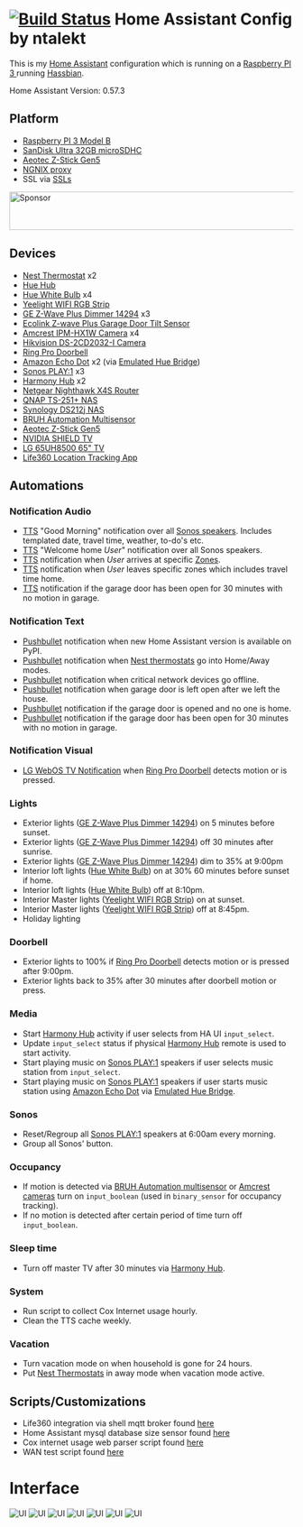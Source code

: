 # [![Build Status](https://travis-ci.org/ntalekt/homeassistant.svg?branch=master)](https://travis-ci.org/ntalekt/homeassistant) Home Assistant Config by ntalekt
This is my [Home Assistant](https://home-assistant.io) configuration which is running on a [Raspberry PI 3 ](https://www.amazon.com/gp/product/B01CD5VC92/ref=as_li_tl?ie=UTF8&camp=1789&creative=9325&creativeASIN=B01CD5VC92&linkCode=as2&tag=ntalekt-20&linkId=85008d89d44170ee683cbe85480e5522) running [Hassbian](https://home-assistant.io/docs/installation/hassbian/installation/).

Home Assistant Version: 0.57.3

## Platform
* [Raspberry PI 3 Model B](https://www.amazon.com/gp/product/B01CD5VC92/ref=as_li_tl?ie=UTF8&camp=1789&creative=9325&creativeASIN=B01CD5VC92&linkCode=as2&tag=ntalekt-20&linkId=85008d89d44170ee683cbe85480e5522)
* [SanDisk Ultra 32GB microSDHC](https://www.amazon.com/gp/product/B010Q57T02/ref=as_li_tl?ie=UTF8&camp=1789&creative=9325&creativeASIN=B010Q57T02&linkCode=as2&tag=ntalekt-20&linkId=1f3a281d1767ccf9e81b1eecfb3dc17a)
* [Aeotec Z-Stick Gen5](https://www.amazon.com/gp/product/B00X0AWA6E/ref=as_li_tl?ie=UTF8&camp=1789&creative=9325&creativeASIN=B00X0AWA6E&linkCode=as2&tag=ntalekt-20&linkId=ffe37e67106ed75d94683035242bfdc4)
* [NGNIX proxy](https://home-assistant.io/docs/ecosystem/nginx/)
* SSL via [SSLs](https://www.ssls.com/)


<a target='_blank' rel='nofollow' href='https://app.codesponsor.io/link/acZDoaac6bfBmosUGBNhW9Wb/ntalekt/homeassistant'>
  <img alt='Sponsor' width='888' height='68' src='https://app.codesponsor.io/embed/acZDoaac6bfBmosUGBNhW9Wb/ntalekt/homeassistant.svg' />
</a>

## Devices
* [Nest Thermostat](https://www.amazon.com/gp/product/B0131RG6VK/ref=as_li_tl?ie=UTF8&camp=1789&creative=9325&creativeASIN=B0131RG6VK&linkCode=as2&tag=ntalekt-20&linkId=e0db21f4ff5fe08d4d88f64ae040fcc3) x2
* [Hue Hub](https://www.amazon.com/gp/product/B014H2P42K/ref=as_li_tl?ie=UTF8&camp=1789&creative=9325&creativeASIN=B014H2P42K&linkCode=as2&tag=ntalekt-20&linkId=f7c4c6761bc4d3ee0ec55b55dac43419)
* [Hue White Bulb](https://www.amazon.com/gp/product/B073SSK6P8/ref=as_li_tl?ie=UTF8&camp=1789&creative=9325&creativeASIN=B073SSK6P8&linkCode=as2&tag=ntalekt-20&linkId=e23e56d9f8e7207899d06d1e65d1a44a) x4
* [Yeelight WIFI RGB Strip](https://www.amazon.com/gp/product/B01LRT0B56/ref=as_li_tl?ie=UTF8&camp=1789&creative=9325&creativeASIN=B01LRT0B56&linkCode=as2&tag=ntalekt-20&linkId=f494661c2bfcea4e57c2ee133a4b4caf)
* [GE Z-Wave Plus Dimmer 14294](https://www.amazon.com/gp/product/B01MUCZA1C/ref=as_li_tl?ie=UTF8&camp=1789&creative=9325&creativeASIN=B01MUCZA1C&linkCode=as2&tag=ntalekt-20&linkId=28f9845f77c4f9b01c7ad84871a799ab) x3
* [Ecolink Z-wave Plus Garage Door Tilt Sensor](https://www.amazon.com/gp/product/B01MRZB0NT/ref=as_li_tl?ie=UTF8&camp=1789&creative=9325&creativeASIN=B01MRZB0NT&linkCode=as2&tag=ntalekt-20&linkId=ba67bb773710bc24f062775d66fe51b1)
* [Amcrest IPM-HX1W Camera](https://www.amazon.com/gp/product/B01LZHOILC/ref=as_li_tl?ie=UTF8&camp=1789&creative=9325&creativeASIN=B01LZHOILC&linkCode=as2&tag=ntalekt-20&linkId=fd29fa84ba58e8747400ea53e05b8459) x4
* [Hikvision DS-2CD2032-I Camera](https://www.amazon.com/gp/product/B00G7GMEOG/ref=as_li_tl?ie=UTF8&camp=1789&creative=9325&creativeASIN=B00G7GMEOG&linkCode=as2&tag=ntalekt-20&linkId=199e0a6b51f0f83c21855d62219693c0)
* [Ring Pro Doorbell](https://www.amazon.com/gp/product/B01DM6BDA4/ref=as_li_tl?ie=UTF8&camp=1789&creative=9325&creativeASIN=B01DM6BDA4&linkCode=as2&tag=ntalekt-20&linkId=100ed966ea93c748bf857696167a167c)
* [Amazon Echo Dot](https://www.amazon.com/gp/product/B015TJD0Y4/ref=as_li_tl?ie=UTF8&camp=1789&creative=9325&creativeASIN=B015TJD0Y4&linkCode=as2&tag=ntalekt-20&linkId=f75a8b4c616563e31e98c9cefd43d032) x2 (via [Emulated Hue Bridge](https://home-assistant.io/components/emulated_hue/))
* [Sonos PLAY:1](https://www.amazon.com/gp/product/B00EWCUK98/ref=as_li_tl?ie=UTF8&camp=1789&creative=9325&creativeASIN=B00EWCUK98&linkCode=as2&tag=ntalekt-20&linkId=35105866ec0a7f4c67dd1abea7958f5a) x3
* [Harmony Hub](https://www.amazon.com/gp/product/B00BQ5RYI4/ref=as_li_tl?ie=UTF8&camp=1789&creative=9325&creativeASIN=B00BQ5RYI4&linkCode=as2&tag=ntalekt-20&linkId=a3f1b5dc6cded9429966fb2cbe90ecf0) x2
* [Netgear Nighthawk X4S Router](https://www.amazon.com/gp/product/B0192911RA/ref=as_li_tl?ie=UTF8&camp=1789&creative=9325&creativeASIN=B0192911RA&linkCode=as2&tag=ntalekt-20&linkId=2db37b7e2526db6b90a33fd18b482e14)
* [QNAP TS-251+ NAS](https://www.amazon.com/gp/product/B015VNLEOQ/ref=as_li_tl?ie=UTF8&camp=1789&creative=9325&creativeASIN=B015VNLEOQ&linkCode=as2&tag=ntalekt-20&linkId=c4e26f6ec504a6cf0dbf95fb090a17c4)
* [Synology DS212j NAS](https://www.amazon.com/gp/product/B01BNPT1EG/ref=as_li_tl?ie=UTF8&camp=1789&creative=9325&creativeASIN=B01BNPT1EG&linkCode=as2&tag=ntalekt-20&linkId=a138afffcf6e9599fd76fe50ab4d0097)
* [BRUH Automation Multisensor](https://github.com/bruhautomation/ESP-MQTT-JSON-Multisensor)
* [Aeotec Z-Stick Gen5](https://www.amazon.com/gp/product/B00X0AWA6E/ref=as_li_tl?ie=UTF8&camp=1789&creative=9325&creativeASIN=B00X0AWA6E&linkCode=as2&tag=ntalekt-20&linkId=ffe37e67106ed75d94683035242bfdc4)
* [NVIDIA SHIELD TV](https://www.amazon.com/gp/product/B01N1NT9Y6/ref=as_li_tl?ie=UTF8&camp=1789&creative=9325&creativeASIN=B01N1NT9Y6&linkCode=as2&tag=ntalekt-20&linkId=0c9356d35834fc3cb2fbfcf336ea2d8c)
* [LG 65UH8500 65" TV](https://www.amazon.com/gp/product/B019O5F8CQ/ref=as_li_tl?ie=UTF8&camp=1789&creative=9325&creativeASIN=B019O5F8CQ&linkCode=as2&tag=ntalekt-20&linkId=8705839f33b90a8d4725c293c464d2e8)
* [Life360 Location Tracking App](https://www.life360.com/)

## Automations
### Notification Audio
* [TTS](https://home-assistant.io/components/tts.google/) "Good Morning" notification over all [Sonos speakers](https://www.amazon.com/gp/product/B00EWCUK98/ref=as_li_tl?ie=UTF8&camp=1789&creative=9325&creativeASIN=B00EWCUK98&linkCode=as2&tag=ntalekt-20&linkId=35105866ec0a7f4c67dd1abea7958f5a). Includes templated date, travel time, weather, to-do's etc.
* [TTS](https://home-assistant.io/components/tts.google/) "Welcome home _User_" notification over all Sonos speakers.
* [TTS](https://home-assistant.io/components/tts.google/) notification when _User_ arrives at specific [Zones](https://home-assistant.io/components/zone/).
* [TTS](https://home-assistant.io/components/tts.google/) notification when _User_ leaves specific zones which includes travel time home.
* [TTS](https://home-assistant.io/components/tts.google/) notification if the garage door has been open for 30 minutes with no motion in garage.

### Notification Text
* [Pushbullet](https://home-assistant.io/components/notify.pushbullet/) notification when new Home Assistant version is available on PyPI.
* [Pushbullet](https://home-assistant.io/components/notify.pushbullet/) notification when [Nest thermostats](https://www.amazon.com/gp/product/B0131RG6VK/ref=as_li_tl?ie=UTF8&camp=1789&creative=9325&creativeASIN=B0131RG6VK&linkCode=as2&tag=ntalekt-20&linkId=e0db21f4ff5fe08d4d88f64ae040fcc3) go into Home/Away modes.
* [Pushbullet](https://home-assistant.io/components/notify.pushbullet/) notification when critical network devices go offline.
* [Pushbullet](https://home-assistant.io/components/notify.pushbullet/) notification when garage door is left open after we left the house.
* [Pushbullet](https://home-assistant.io/components/notify.pushbullet/) notification if the garage door is opened and no one is home.
* [Pushbullet](https://home-assistant.io/components/notify.pushbullet/) notification if the garage door has been open for 30 minutes with no motion in garage.

### Notification Visual
* [LG WebOS TV Notification](https://home-assistant.io/components/notify.webostv/) when [Ring Pro Doorbell](https://www.amazon.com/gp/product/B01DM6BDA4/ref=as_li_tl?ie=UTF8&camp=1789&creative=9325&creativeASIN=B01DM6BDA4&linkCode=as2&tag=ntalekt-20&linkId=100ed966ea93c748bf857696167a167c) detects motion or is pressed.

### Lights
* Exterior lights ([GE Z-Wave Plus Dimmer 14294](https://www.amazon.com/gp/product/B01MUCZA1C/ref=as_li_tl?ie=UTF8&camp=1789&creative=9325&creativeASIN=B01MUCZA1C&linkCode=as2&tag=ntalekt-20&linkId=28f9845f77c4f9b01c7ad84871a799ab)) on 5 minutes before sunset.
* Exterior lights ([GE Z-Wave Plus Dimmer 14294](https://www.amazon.com/gp/product/B01MUCZA1C/ref=as_li_tl?ie=UTF8&camp=1789&creative=9325&creativeASIN=B01MUCZA1C&linkCode=as2&tag=ntalekt-20&linkId=28f9845f77c4f9b01c7ad84871a799ab)) off 30 minutes after sunrise.
* Exterior lights ([GE Z-Wave Plus Dimmer 14294](https://www.amazon.com/gp/product/B01MUCZA1C/ref=as_li_tl?ie=UTF8&camp=1789&creative=9325&creativeASIN=B01MUCZA1C&linkCode=as2&tag=ntalekt-20&linkId=28f9845f77c4f9b01c7ad84871a799ab)) dim to 35% at 9:00pm
* Interior loft lights ([Hue White Bulb](https://www.amazon.com/gp/product/B073SSK6P8/ref=as_li_tl?ie=UTF8&camp=1789&creative=9325&creativeASIN=B073SSK6P8&linkCode=as2&tag=ntalekt-20&linkId=e23e56d9f8e7207899d06d1e65d1a44a)) on at 30% 60 minutes before sunset if home.
* Interior loft lights ([Hue White Bulb](https://www.amazon.com/gp/product/B073SSK6P8/ref=as_li_tl?ie=UTF8&camp=1789&creative=9325&creativeASIN=B073SSK6P8&linkCode=as2&tag=ntalekt-20&linkId=e23e56d9f8e7207899d06d1e65d1a44a)) off at 8:10pm.
* Interior Master lights ([Yeelight WIFI RGB Strip](https://www.amazon.com/gp/product/B01LRT0B56/ref=as_li_tl?ie=UTF8&camp=1789&creative=9325&creativeASIN=B01LRT0B56&linkCode=as2&tag=ntalekt-20&linkId=f494661c2bfcea4e57c2ee133a4b4caf)) on at sunset.
* Interior Master lights ([Yeelight WIFI RGB Strip](https://www.amazon.com/gp/product/B01LRT0B56/ref=as_li_tl?ie=UTF8&camp=1789&creative=9325&creativeASIN=B01LRT0B56&linkCode=as2&tag=ntalekt-20&linkId=f494661c2bfcea4e57c2ee133a4b4caf)) off at 8:45pm.
* Holiday lighting

### Doorbell
* Exterior lights to 100% if [Ring Pro Doorbell](https://www.amazon.com/gp/product/B01DM6BDA4/ref=as_li_tl?ie=UTF8&camp=1789&creative=9325&creativeASIN=B01DM6BDA4&linkCode=as2&tag=ntalekt-20&linkId=100ed966ea93c748bf857696167a167c) detects motion or is pressed after 9:00pm.
* Exterior lights back to 35% after 30 minutes after doorbell motion or press.

### Media
* Start [Harmony Hub](https://www.amazon.com/gp/product/B00BQ5RYI4/ref=as_li_tl?ie=UTF8&camp=1789&creative=9325&creativeASIN=B00BQ5RYI4&linkCode=as2&tag=ntalekt-20&linkId=a3f1b5dc6cded9429966fb2cbe90ecf0) activity if user selects from HA UI `input_select`.
* Update `input_select` status if physical [Harmony Hub](https://www.amazon.com/gp/product/B00BQ5RYI4/ref=as_li_tl?ie=UTF8&camp=1789&creative=9325&creativeASIN=B00BQ5RYI4&linkCode=as2&tag=ntalekt-20&linkId=a3f1b5dc6cded9429966fb2cbe90ecf0) remote is used to start activity.
* Start playing music on [Sonos PLAY:1](https://www.amazon.com/gp/product/B00EWCUK98/ref=as_li_tl?ie=UTF8&camp=1789&creative=9325&creativeASIN=B00EWCUK98&linkCode=as2&tag=ntalekt-20&linkId=35105866ec0a7f4c67dd1abea7958f5a) speakers if user selects music station from `input_select`.
* Start playing music on [Sonos PLAY:1](https://www.amazon.com/gp/product/B00EWCUK98/ref=as_li_tl?ie=UTF8&camp=1789&creative=9325&creativeASIN=B00EWCUK98&linkCode=as2&tag=ntalekt-20&linkId=35105866ec0a7f4c67dd1abea7958f5a) speakers if user starts music station using [Amazon Echo Dot](https://www.amazon.com/gp/product/B015TJD0Y4/ref=as_li_tl?ie=UTF8&camp=1789&creative=9325&creativeASIN=B015TJD0Y4&linkCode=as2&tag=ntalekt-20&linkId=f75a8b4c616563e31e98c9cefd43d032) via [Emulated Hue Bridge](https://home-assistant.io/components/emulated_hue/).

### Sonos
* Reset/Regroup all [Sonos PLAY:1](https://www.amazon.com/gp/product/B00EWCUK98/ref=as_li_tl?ie=UTF8&camp=1789&creative=9325&creativeASIN=B00EWCUK98&linkCode=as2&tag=ntalekt-20&linkId=35105866ec0a7f4c67dd1abea7958f5a) speakers at 6:00am every morning.
* Group all Sonos' button.

### Occupancy
* If motion is detected via [BRUH Automation multisensor](https://github.com/bruhautomation/ESP-MQTT-JSON-Multisensor) or [Amcrest  cameras](https://www.amazon.com/gp/product/B01LZHOILC/ref=as_li_tl?ie=UTF8&camp=1789&creative=9325&creativeASIN=B01LZHOILC&linkCode=as2&tag=ntalekt-20&linkId=fd29fa84ba58e8747400ea53e05b8459) turn on `input_boolean` (used in `binary_sensor` for occupancy tracking).
* If no motion is detected after certain period of time turn off `input_boolean`.

### Sleep time
* Turn off master TV after 30 minutes via [Harmony Hub](https://www.amazon.com/gp/product/B00BQ5RYI4/ref=as_li_tl?ie=UTF8&camp=1789&creative=9325&creativeASIN=B00BQ5RYI4&linkCode=as2&tag=ntalekt-20&linkId=a3f1b5dc6cded9429966fb2cbe90ecf0).

### System
* Run script to collect Cox Internet usage hourly.
* Clean the TTS cache weekly.

### Vacation
* Turn vacation mode on when household is gone for 24 hours.
* Put [Nest Thermostats](https://www.amazon.com/gp/product/B0131RG6VK/ref=as_li_tl?ie=UTF8&camp=1789&creative=9325&creativeASIN=B0131RG6VK&linkCode=as2&tag=ntalekt-20&linkId=e0db21f4ff5fe08d4d88f64ae040fcc3) in away mode when vacation mode active.

## Scripts/Customizations
* Life360 integration via shell mqtt broker found [here](https://community.home-assistant.io/t/life-360-support/1690)
* Home Assistant mysql database size sensor found [here](https://community.home-assistant.io/t/large-homeassistant-database-files/4201/234?u=ntalekt)
* Cox internet usage web parser script found [here](https://community.home-assistant.io/t/cox-communications-internet-usage/28565?u=ntalekt)
* WAN test script found [here](https://community.home-assistant.io/t/wan-test-script-quick-and-dirty/30699)

# Interface
![UI](images/home-screenshot.jpg)
![UI](images/lights-screenshot.jpg)
![UI](images/first-floor-screenshot.jpg)
![UI](images/second-floor-screenshot.jpg)
![UI](images/media-screenshot.jpg)
![UI](images/automation-screenshot.jpg)
![UI](images/sensor-screenshot.jpg)
